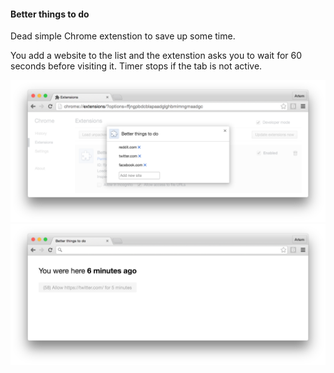 #### Better things to do

Dead simple Chrome extenstion to save up some time.

You add a website to the list and the extenstion asks you to wait for 60 seconds before visiting it. Timer stops if the tab is not active.

<img src="screenshots/01-options.png" />

<br>

<img src="screenshots/02-blocked-request.png" />
